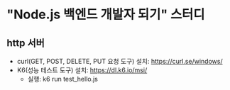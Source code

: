 # "Node.js 백엔드 개발자 되기" 스터디
## http 서버
+ curl(GET, POST, DELETE, PUT 요청 도구) 설치: https://curl.se/windows/
+ K6(성능 테스트 도구) 설치: https://dl.k6.io/msi/
  + 실행: k6 run test_hello.js
